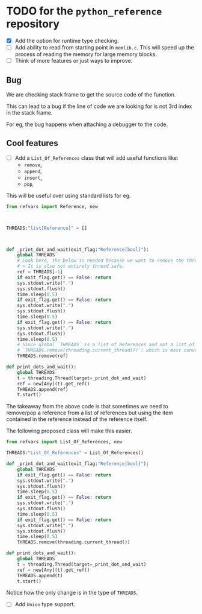 # TODO for the `python_reference` repository

- [x] Add the option for runtime type checking.
- [ ] Add ability to read from starting point in `memlib.c`. This will speed up the process of reading the memory for large memory blocks.
- [ ] Think of more features or just ways to improve.

## Bug

We are checking stack frame to get the source code of the function.

This can lead to a bug if the line of code we are looking for is not 3rd index in the stack frame.

For eg, the bug happens when attaching a debugger to the code.

## Cool features

- [ ] Add a `List_Of_References` class that will add useful functions like:
  - `remove`,
  - `append`,
  - `insert`,
  - `pop`,

This will be useful over using standard lists for eg.

```python
from refvars import Reference, new



THREADS:"list[Reference]" = []



def _print_dot_and_wait(exit_flag:"Reference[bool]"):
	global THREADS
	# Look here, the below is needed because we want to remove the thread from the list when this function is done.
	# > It is also not entirely thread safe.
	ref = THREADS[-1]
	if exit_flag.get() == False: return
	sys.stdout.write(".")
	sys.stdout.flush()
	time.sleep(0.5)
	if exit_flag.get() == False: return
	sys.stdout.write(".")
	sys.stdout.flush()
	time.sleep(0.5)
	if exit_flag.get() == False: return
	sys.stdout.write(".")
	sys.stdout.flush()
	time.sleep(0.5)
	# Since global `THREADS` is a list of References and not a list of threads, we cannot do the following:
	# `THREADS.remove(threading.current_thread())`: which is most convenient.
	THREADS.remove(ref)

def print_dots_and_wait():
	global THREADS
	t = threading.Thread(target=_print_dot_and_wait)
	ref = new[Any](t).get_ref()
	THREADS.append(ref)
	t.start()
```

The takeaway from the above code is that sometimes we need to remove/pop a reference from a list of references but using
the item contained in the reference instead of the reference itself.

The following proposed class will make this easier.

```python
from refvars import List_Of_References, new

THREADS:"List_Of_References" = List_Of_References()

def _print_dot_and_wait(exit_flag:"Reference[bool]"):
	global THREADS
	if exit_flag.get() == False: return
	sys.stdout.write(".")
	sys.stdout.flush()
	time.sleep(0.5)
	if exit_flag.get() == False: return
	sys.stdout.write(".")
	sys.stdout.flush()
	time.sleep(0.5)
	if exit_flag.get() == False: return
	sys.stdout.write(".")
	sys.stdout.flush()
	time.sleep(0.5)
	THREADS.remove(threading.current_thread())

def print_dots_and_wait():
	global THREADS
	t = threading.Thread(target=_print_dot_and_wait)
	ref = new[Any](t).get_ref()
	THREADS.append(t)
	t.start()
```

Notice how the only change is in the type of `THREADS`.

- [ ] Add `Union` type support.
